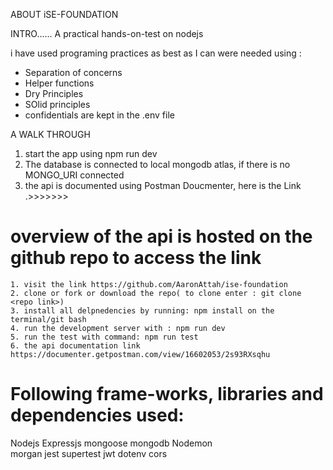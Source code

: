 ABOUT iSE-FOUNDATION

INTRO......
A practical hands-on-test on nodejs

i have used programing practices as best as I can were needed using :
 * Separation of concerns
 * Helper functions
 * Dry Principles
 * SOlid principles 
 * confidentials are kept in the .env file

A WALK THROUGH

1. start the app using npm run dev
2. The database is connected to local mongodb atlas, if there is no MONGO_URI connected
3. the api is documented using Postman Doucmenter, here is the Link .>>>>>>>


# overview of the api is hosted on the github repo to access the link
    1. visit the link https://github.com/AaronAttah/ise-foundation
    2. clone or fork or download the repo( to clone enter : git clone <repo link>)
    3. install all delpnedencies by running: npm install on the terminal/git bash
    4. run the development server with : npm run dev
    5. run the test with command: npm run test
    6. the api documentation link https://documenter.getpostman.com/view/16602053/2s93RXsqhu


 # Following frame-works, libraries and dependencies used:
  Nodejs
  Expressjs
  mongoose
  mongodb
  Nodemon   
  morgan
  jest
  supertest
  jwt
  dotenv
  cors
